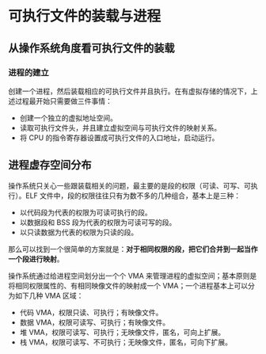 # 可执行文件的装载与进程

## 从操作系统角度看可执行文件的装载

### 进程的建立

创建一个进程，然后装载相应的可执行文件并且执行。在有虚拟存储的情况下，上述过程最开始只需要做三件事情：

- 创建一个独立的虚拟地址空间。
- 读取可执行文件头，并且建立虚拟空间与可执行文件的映射关系。
- 将 CPU 的指令寄存器设置成可执行文件的入口地址，启动运行。

## 进程虚存空间分布

操作系统只关心一些跟装载相关的问题，最主要的是段的权限（可读、可写、可执行）。ELF 文件中，段的权限往往只有为数不多的几种组合，基本上是三种：

- 以代码段为代表的权限为可读可执行的段。
- 以数据段和 BSS 段为代表的权限为可读可写的段。
- 以只读数据为代表的权限为只读的段。

那么可以找到一个很简单的方案就是：**对于相同权限的段，把它们合并到一起当作一个段进行映射**。

操作系统通过给进程空间划分出一个个 VMA 来管理进程的虚拟空间；基本原则是将相同权限属性的、有相同映像文件的映射成一个 VMA；一个进程基本上可以分为如下几种 VMA 区域：

- 代码 VMA，权限只读、可执行；有映像文件。
- 数据 VMA，权限可读写、可执行；有映像文件。
- 堆 VMA，权限可读写、可执行；无映像文件，匿名，可向上扩展。
- 栈 VMA，权限可读写、不可执行；无映像文件，匿名，可向下扩展。

